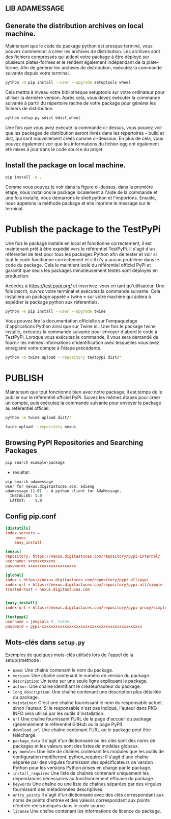 LIB ADAMESSAGE
--------------

## Generate the distribution archives on local machine.


Maintenant que le code du package python est presque terminé, vous pouvez commencer à créer les archives de distribution. Les archives sont des fichiers compressés qui aident votre package à être déployé sur plusieurs plates-formes et le rendent également indépendant de la plate-forme.
Afin de générer les archives de distribution, exécutez la commande suivante depuis votre terminal.

```sh
python -m pip install --user --upgrade setuptools wheel
```


Cela mettra à niveau votre bibliothèque setuptools sur votre ordinateur pour utiliser la dernière version. Après cela, vous devez exécuter la commande suivante à partir du répertoire racine de votre package pour générer les fichiers de distribution.

```sh
python setup.py sdist bdist_wheel
```

Une fois que vous avez exécuté la commande ci-dessus, vous pouvez voir que les packages de distribution seront livrés dans les répertoires – build et dist, qui sont nouvellement créés comme ci-dessous.
En plus de cela, vous pouvez également voir que les informations du fichier egg ont également été mises à jour dans le code source du projet.

## Install the package on local machine.

```sh
pip install -e .
```

Comme vous pouvez le voir dans la figure ci-dessus, dans la première étape, nous installons le package localement à l'aide de la commande et une fois installé, nous démarrons le shell python et l'importons.
Ensuite, nous appelons la méthode package et elle imprime le message sur le terminal.

# Publish the package to the TestPyPi

Une fois le package installé en local et fonctionne correctement, il est maintenant prêt à être expédié vers le référentiel TestPyPi. Il s'agit d'un référentiel de test pour tous les packages Python afin de tester et voir si tout le code fonctionne correctement et s'il n'y a aucun problème dans le code du package.
Cela le maintient isolé du référentiel officiel PyPi et garantit que seuls les packages minutieusement testés sont déployés en production.


Accédez à https://test.pypi.org/ et inscrivez-vous en tant qu'utilisateur. Une fois inscrit, ouvrez votre terminal et exécutez la commande suivante. Cela installera un package appelé « twine » sur votre machine qui aidera à expédier le package python aux référentiels.

```sh
python -m pip install --user --upgrade twine
```

Vous pouvez lire la documentation officielle sur l'empaquetage d'applications Python ainsi que sur Twine ici. Une fois le package twine installé, exécutez la commande suivante pour envoyer d'abord le code à TestPyPi. Lorsque vous exécutez la commande, il vous sera demandé de fournir les mêmes informations d'identification avec lesquelles vous avez enregistré votre compte à l'étape précédente.

```sh
python -m twine upload --repository testpypi dist/*
```

# PUBLISH

Maintenant que tout fonctionne bien avec notre package, il est temps de le publier sur le référentiel officiel PyPi. Suivez les mêmes étapes pour créer un compte, puis exécutez la commande suivante pour envoyer le package au référentiel officiel.

```sh
python -m twine upload dist/*
```

```sh
twine upload --repository nexus 
```

## Browsing PyPI Repositories and Searching Packages

```sh
pip search example-package
```
- resultat:

```sh
pip search adamessage
User for nexus.digitastuces.com: adieng
adamessage (1.0)  - A python client for AdaMessage.
  INSTALLED: 1.0
  LATEST:    1.0
```



## Config pip.conf

```conf
[distutils]
index-servers = 
    nexus
    easy_install

[nexus]
repository: https://nexus.digitastuces.com/repository/pypi-internal/
username: xxxxxxxxxxxx
password: xxxxxxxxxxxxxxxxxxxxx

[global]
index = https://nexus.digitastuces.com/repository/pypi-all/pypi
index-url = https://nexus.digitastuces.com/repository/pypi-all/simple
trusted-host = nexus.digitastuces.com


[easy_install]
index-url = https://nexus.digitastuces.com/repository/pypi-proxy/simple

[testpypi]
username = jengsala #__token__
password = pypi-xxxxxxxxxxxxxxxxxxxxxxxxxxxxxxxxxxxxxxxxxxxx
```


## Mots-clés dans ``setup.py``


Exemples de quelques mots-clés utilisés lors de l'appel de la setup()méthode :

- ``name``: Une chaîne contenant le nom du package.
- ``version``: Une chaîne contenant le numéro de version du package.
- ``description``: Un texte sur une seule ligne expliquant le package.
- ``author``: Une chaîne identifiant le créateur/auteur du package.
- `long_description`: Une chaîne contenant une description plus détaillée du package.
- `maintainer`: C'est une chaîne fournissant le nom du responsable actuel, sinon l'auteur. Si le responsable n'est pas indiqué, l'auteur dans PKG-INFO sera utilisé par les outils d'installation.
- `url` Une chaîne fournissant l'URL de la page d'accueil du package (généralement le référentiel GitHub ou la page PyPI).
- `download_url` Une chaîne contenant l'URL où le package peut être téléchargé.
- `package_data` Il s'agit d'un dictionnaire où les clés sont des noms de packages et les valeurs sont des listes de modèles globaux.
- `py_modules` Une liste de chaînes contenant les modules que les outils de configuration modifieront.
python_requires: Il s'agit d'une chaîne séparée par des virgules fournissant des spécificateurs de version Python pour les versions Python prises en charge par le package.
- `install_requires` Une liste de chaînes contenant uniquement les dépendances nécessaires au fonctionnement efficace du package.
- `keywords` Une chaîne ou une liste de chaînes séparées par des virgules fournissant des métadonnées descriptives.
- `entry_points` Il s'agit d'un dictionnaire avec des clés correspondant aux noms de points d'entrée et des valeurs correspondant aux points d'entrée réels indiqués dans le code source.
- `license` Une chaîne contenant les informations de licence du package.

